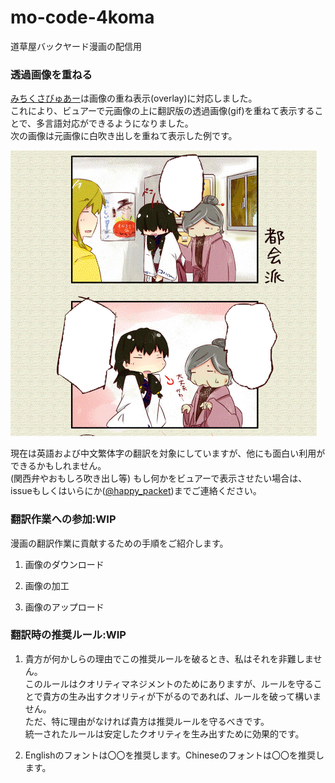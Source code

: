 # mo-code-4koma
道草屋バックヤード漫画の配信用

### 透過画像を重ねる

[みちくさびゅあー](https://iranika.github.io/mo-code/)は画像の重ね表示(overlay)に対応しました。  
これにより、ビュアーで元画像の上に翻訳版の透過画像(gif)を重ねて表示することで、多言語対応ができるようになりました。  
次の画像は元画像に白吹き出しを重ねて表示した例です。  

![](./overlay.gif)

現在は英語および中文繁体字の翻訳を対象にしていますが、他にも面白い利用ができるかもしれません。  
(関西弁やおもしろ吹き出し等)
もし何かをビュアーで表示させたい場合は、issueもしくはいらにか([@happy_packet](https://twitter.com/happy_packet))までご連絡ください。

### 翻訳作業への参加:WIP

漫画の翻訳作業に貢献するための手順をご紹介します。


1. 画像のダウンロード

1. 画像の加工

1. 画像のアップロード

### 翻訳時の推奨ルール:WIP

1. 貴方が何かしらの理由でこの推奨ルールを破るとき、私はそれを非難しません。  
このルールはクオリティマネジメントのためにありますが、ルールを守ることで貴方の生み出すクオリティが下がるのであれば、ルールを破って構いません。  
ただ、特に理由がなければ貴方は推奨ルールを守るべきです。  
統一されたルールは安定したクオリティを生み出すために効果的です。

1. Englishのフォントは〇〇を推奨します。Chineseのフォントは〇〇を推奨します。
